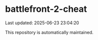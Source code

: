 # battlefront-2-cheat

Last updated: 2025-06-23 23:04:20

This repository is automatically maintained.
